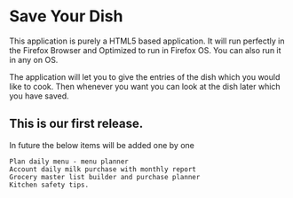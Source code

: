 Save Your Dish
===============

This application is purely a HTML5 based application. It will run perfectly in the Firefox Browser and Optimized to run in Firefox OS. You can also run it in any on OS.

The application will let you to give the entries of the dish which you would like to cook. Then whenever you want you can look at the dish later which you have saved.

This is our first release.
--------------------------
In future the below items will be added one by one

    Plan daily menu - menu planner
    Account daily milk purchase with monthly report
    Grocery master list builder and purchase planner
    Kitchen safety tips.

